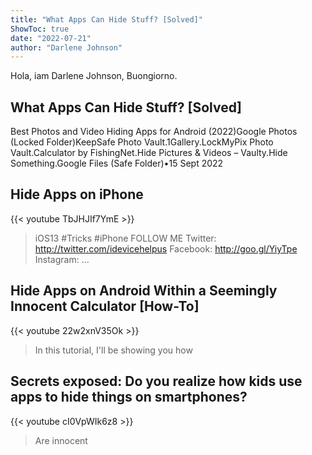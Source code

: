 ```yaml
---
title: "What Apps Can Hide Stuff? [Solved]"
ShowToc: true 
date: "2022-07-21"
author: "Darlene Johnson" 
---
```


Hola, iam Darlene Johnson, Buongiorno.
## What Apps Can Hide Stuff? [Solved]
Best Photos and Video Hiding Apps for Android (2022)Google Photos (Locked Folder)KeepSafe Photo Vault.1Gallery.LockMyPix Photo Vault.Calculator by FishingNet.Hide Pictures & Videos – Vaulty.Hide Something.Google Files (Safe Folder)•15 Sept 2022

## Hide Apps on iPhone
{{< youtube TbJHJIf7YmE >}}
>iOS13 #Tricks #iPhone FOLLOW ME Twitter: http://twitter.com/idevicehelpus Facebook: http://goo.gl/YiyTpe Instagram: ...

## Hide Apps on Android Within a Seemingly Innocent Calculator [How-To]
{{< youtube 22w2xnV35Ok >}}
>In this tutorial, I'll be showing you how 

## Secrets exposed: Do you realize how kids use apps to hide things on smartphones?
{{< youtube cI0VpWIk6z8 >}}
>Are innocent 

